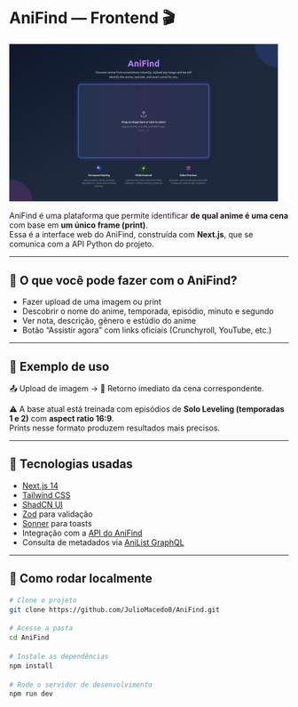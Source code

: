 # AniFind — Frontend 🎬

![AniFind Preview](https://github.com/JulioMacedo0/AniFind/blob/main/public/anifind-desktop.jpg?raw=true) 

AniFind é uma plataforma que permite identificar **de qual anime é uma cena** com base em **um único frame (print)**.  
Essa é a interface web do AniFind, construída com **Next.js**, que se comunica com a API Python do projeto.

---

## 🚀 O que você pode fazer com o AniFind?

- Fazer upload de uma imagem ou print
- Descobrir o nome do anime, temporada, episódio, minuto e segundo
- Ver nota, descrição, gênero e estúdio do anime
- Botão “Assistir agora” com links oficiais (Crunchyroll, YouTube, etc.)

---

## 📸 Exemplo de uso

📤 Upload de imagem → 🎯 Retorno imediato da cena correspondente.

⚠️ A base atual está treinada com episódios de **Solo Leveling (temporadas 1 e 2)** com **aspect ratio 16:9**.  
Prints nesse formato produzem resultados mais precisos.

---

## 🧰 Tecnologias usadas

- [Next.js 14](https://nextjs.org/)
- [Tailwind CSS](https://tailwindcss.com/)
- [ShadCN UI](https://ui.shadcn.com/)
- [Zod](https://zod.dev/) para validação
- [Sonner](https://sonner.emilkowal.ski/) para toasts
- Integração com a [API do AniFind](https://github.com/JulioMacedo0/AniFind-API)
- Consulta de metadados via [AniList GraphQL](https://anilist.co/)

---

## 🧪 Como rodar localmente

```bash
# Clone o projeto
git clone https://github.com/JulioMacedo0/AniFind.git

# Acesse a pasta
cd AniFind

# Instale as dependências
npm install

# Rode o servidor de desenvolvimento
npm run dev

